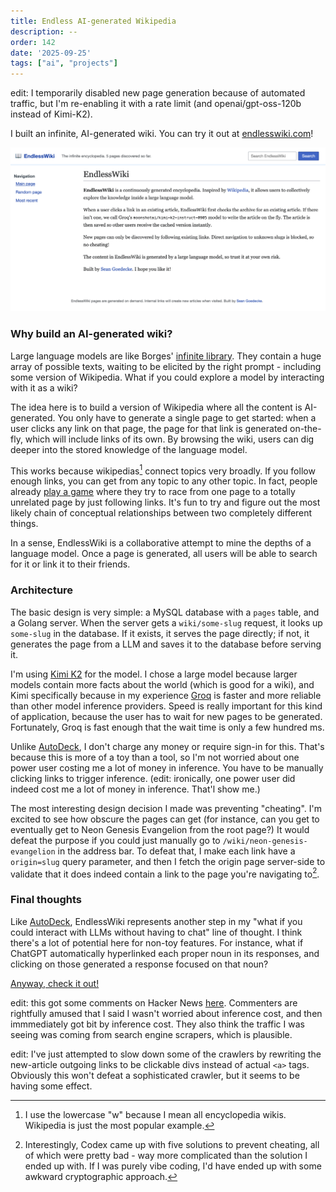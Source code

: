 ```yaml
---
title: Endless AI-generated Wikipedia
description: --
order: 142
date: '2025-09-25'
tags: ["ai", "projects"]
---
```


edit: I temporarily disabled new page generation because of automated traffic, but I'm re-enabling it with a rate limit (and openai/gpt-oss-120b instead of Kimi-K2).

I built an infinite, AI-generated wiki. You can try it out at [endlesswiki.com](https://www.endlesswiki.com/)!

![endlesswiki](endlesswiki.png)

### Why build an AI-generated wiki?

Large language models are like Borges' [infinite library](https://en.wikipedia.org/wiki/The_Library_of_Babel). They contain a huge array of possible texts, waiting to be elicited by the right prompt - including some version of Wikipedia. What if you could explore a model by interacting with it as a wiki?

The idea here is to build a version of Wikipedia where all the content is AI-generated. You only have to generate a single page to get started: when a user clicks any link on that page, the page for that link is generated on-the-fly, which will include links of its own. By browsing the wiki, users can dig deeper into the stored knowledge of the language model.

This works because wikipedias[^1] connect topics very broadly. If you follow enough links, you can get from any topic to any other topic. In fact, people already [play a game](https://en.wikipedia.org/wiki/Wikipedia:Wiki_Game) where they try to race from one page to a totally unrelated page by just following links. It's fun to try and figure out the most likely chain of conceptual relationships between two completely different things.

In a sense, EndlessWiki is a collaborative attempt to mine the depths of a language model. Once a page is generated, all users will be able to search for it or link it to their friends.

### Architecture

The basic design is very simple: a MySQL database with a `pages` table, and a Golang server. When the server gets a `wiki/some-slug` request, it looks up `some-slug` in the database. If it exists, it serves the page directly; if not, it generates the page from a LLM and saves it to the database before serving it.

I'm using [Kimi K2](https://www.kimi.com/en/) for the model. I chose a large model because larger models contain more facts about the world (which is good for a wiki), and Kimi specifically because in my experience [Groq](https://groq.com/) is faster and more reliable than other model inference providers. Speed is really important for this kind of application, because the user has to wait for new pages to be generated. Fortunately, Groq is fast enough that the wait time is only a few hundred ms.

Unlike [AutoDeck](/autodeck), I don't charge any money or require sign-in for this. That's because this is more of a toy than a tool, so I'm not worried about one power user costing me a lot of money in inference. You have to be manually clicking links to trigger inference. (edit: ironically, one power user did indeed cost me a lot of money in inference. That'l show me.)

The most interesting design decision I made was preventing "cheating". I'm excited to see how obscure the pages can get (for instance, can you get to eventually get to Neon Genesis Evangelion from the root page?) It would defeat the purpose if you could just manually go to `/wiki/neon-genesis-evangelion` in the address bar. To defeat that, I make each link have a `origin=slug` query parameter, and then I fetch the origin page server-side to validate that it does indeed contain a link to the page you're navigating to[^2].

### Final thoughts

Like [AutoDeck](/autodeck), EndlessWiki represents another step in my "what if you could interact with LLMs without having to chat" line of thought. I think there's a lot of potential here for non-toy features. For instance, what if ChatGPT automatically hyperlinked each proper noun in its responses, and clicking on those generated a response focused on that noun?

[Anyway, check it out!](https://www.endlesswiki.com/)

edit: this got some comments on Hacker News [here](https://news.ycombinator.com/item?id=45370760). Commenters are rightfully amused that I said I wasn't worried about inference cost, and then immmediately got bit by inference cost. They also think the traffic I was seeing was coming from search engine scrapers, which is plausible.

edit: I've just attempted to slow down some of the crawlers by rewriting the new-article outgoing links to be clickable divs instead of actual `<a>` tags. Obviously this won't defeat a sophisticated crawler, but it seems to be having some effect.


[^1]: I use the lowercase "w" because I mean all encyclopedia wikis. Wikipedia is just the most popular example.

[^2]: Interestingly, Codex came up with five solutions to prevent cheating, all of which were pretty bad - way more complicated than the solution I ended up with. If I was purely vibe coding, I'd have ended up with some awkward cryptographic approach.